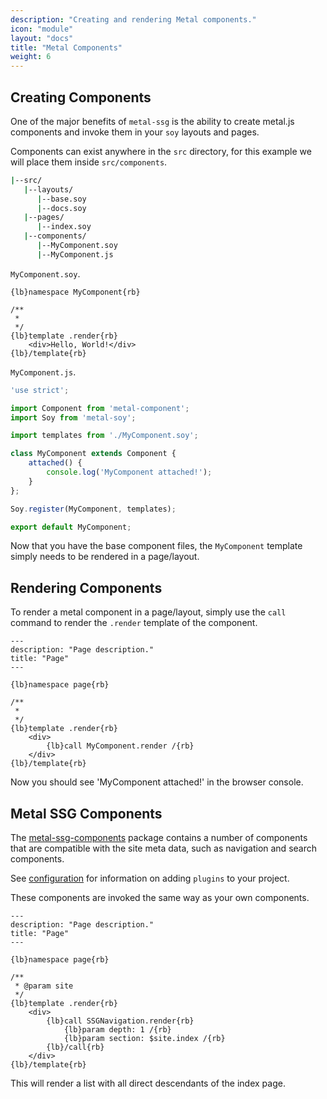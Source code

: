 ```yaml
---
description: "Creating and rendering Metal components."
icon: "module"
layout: "docs"
title: "Metal Components"
weight: 6
---
```


<article id="creating">

## Creating Components

One of the major benefits of `metal-ssg` is the ability to create metal.js
components and invoke them in your `soy` layouts and pages.

Components can exist anywhere in the `src` directory, for this example we will
place them inside `src/components`.

```bash
|--src/
   |--layouts/
	  |--base.soy
	  |--docs.soy
   |--pages/
	  |--index.soy
   |--components/
	  |--MyComponent.soy
	  |--MyComponent.js
```

`MyComponent.soy`.

```soy
{lb}namespace MyComponent{rb}

/**
 *
 */
{lb}template .render{rb}
	<div>Hello, World!</div>
{lb}/template{rb}
```

`MyComponent.js`.

```js
'use strict';

import Component from 'metal-component';
import Soy from 'metal-soy';

import templates from './MyComponent.soy';

class MyComponent extends Component {
	attached() {
		console.log('MyComponent attached!');
	}
};

Soy.register(MyComponent, templates);

export default MyComponent;
```

Now that you have the base component files, the `MyComponent` template simply
needs to be rendered in a page/layout.

</article>

<article id="rendering">

## Rendering Components

To render a metal component in a page/layout, simply use the `call` command to
render the `.render` template of the component.

```soy
---
description: "Page description."
title: "Page"
---

{lb}namespace page{rb}

/**
 *
 */
{lb}template .render{rb}
	<div>
		{lb}call MyComponent.render /{rb}
	</div>
{lb}/template{rb}
```

Now you should see 'MyComponent attached!' in the browser console.

</article>

<article id="metal_sgg_components">

## Metal SSG Components

The [metal-ssg-components](https://github.com/Robert-Frampton/metal-ssg-components) package
contains a number of components that are compatible with the site meta data,
such as navigation and search components.

See [configuration](/docs/tasks.html#configuration) for information on
adding `plugins` to your project.

These components are invoked the same way as your own components.

```soy
---
description: "Page description."
title: "Page"
---

{lb}namespace page{rb}

/**
 * @param site
 */
{lb}template .render{rb}
	<div>
		{lb}call SSGNavigation.render{rb}
			{lb}param depth: 1 /{rb}
			{lb}param section: $site.index /{rb}
		{lb}/call{rb}
	</div>
{lb}/template{rb}
```

This will render a list with all direct descendants of the index page.

</article>
